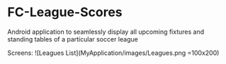 # FC-League-Scores
Android application to seamlessly display all upcoming fixtures and standing tables of a particular soccer league

Screens:
![Leagues List](MyApplication/images/Leagues.png =100x200)

